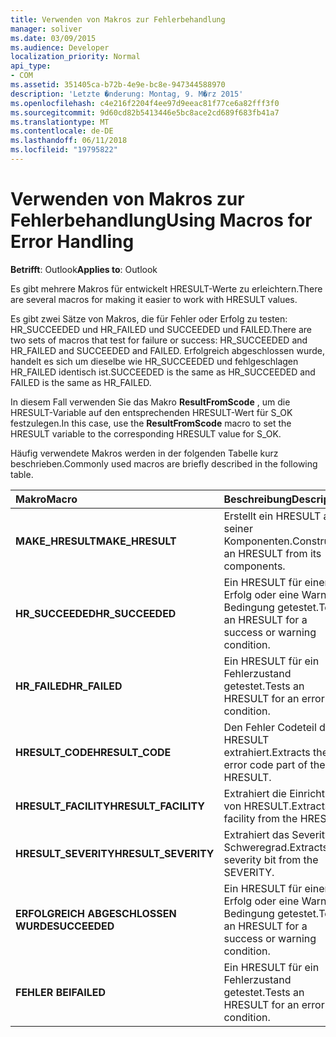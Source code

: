 ```yaml
---
title: Verwenden von Makros zur Fehlerbehandlung
manager: soliver
ms.date: 03/09/2015
ms.audience: Developer
localization_priority: Normal
api_type:
- COM
ms.assetid: 351405ca-b72b-4e9e-bc8e-947344588970
description: 'Letzte �nderung: Montag, 9. M�rz 2015'
ms.openlocfilehash: c4e216f2204f4ee97d9eeac81f77ce6a82fff3f0
ms.sourcegitcommit: 9d60cd82b5413446e5bc8ace2cd689f683fb41a7
ms.translationtype: MT
ms.contentlocale: de-DE
ms.lasthandoff: 06/11/2018
ms.locfileid: "19795822"
---
```

# <a name="using-macros-for-error-handling"></a><span data-ttu-id="e28a6-103">Verwenden von Makros zur Fehlerbehandlung</span><span class="sxs-lookup"><span data-stu-id="e28a6-103">Using Macros for Error Handling</span></span>

  
  
<span data-ttu-id="e28a6-104">**Betrifft**: Outlook</span><span class="sxs-lookup"><span data-stu-id="e28a6-104">**Applies to**: Outlook</span></span> 
  
<span data-ttu-id="e28a6-105">Es gibt mehrere Makros für entwickelt HRESULT-Werte zu erleichtern.</span><span class="sxs-lookup"><span data-stu-id="e28a6-105">There are several macros for making it easier to work with HRESULT values.</span></span>
  
<span data-ttu-id="e28a6-106">Es gibt zwei Sätze von Makros, die für Fehler oder Erfolg zu testen: HR_SUCCEEDED und HR_FAILED und SUCCEEDED und FAILED.</span><span class="sxs-lookup"><span data-stu-id="e28a6-106">There are two sets of macros that test for failure or success: HR_SUCCEEDED and HR_FAILED and SUCCEEDED and FAILED.</span></span> <span data-ttu-id="e28a6-107">Erfolgreich abgeschlossen wurde, handelt es sich um dieselbe wie HR_SUCCEEDED und fehlgeschlagen HR_FAILED identisch ist.</span><span class="sxs-lookup"><span data-stu-id="e28a6-107">SUCCEEDED is the same as HR_SUCCEEDED and FAILED is the same as HR_FAILED.</span></span>
  
<span data-ttu-id="e28a6-108">In diesem Fall verwenden Sie das Makro **ResultFromScode** , um die HRESULT-Variable auf den entsprechenden HRESULT-Wert für S_OK festzulegen.</span><span class="sxs-lookup"><span data-stu-id="e28a6-108">In this case, use the **ResultFromScode** macro to set the HRESULT variable to the corresponding HRESULT value for S_OK.</span></span> 
  
<span data-ttu-id="e28a6-109">Häufig verwendete Makros werden in der folgenden Tabelle kurz beschrieben.</span><span class="sxs-lookup"><span data-stu-id="e28a6-109">Commonly used macros are briefly described in the following table.</span></span>
  
|<span data-ttu-id="e28a6-110">**Makro**</span><span class="sxs-lookup"><span data-stu-id="e28a6-110">**Macro**</span></span>|<span data-ttu-id="e28a6-111">**Beschreibung**</span><span class="sxs-lookup"><span data-stu-id="e28a6-111">**Description**</span></span>|
|:-----|:-----|
|<span data-ttu-id="e28a6-112">**MAKE_HRESULT**</span><span class="sxs-lookup"><span data-stu-id="e28a6-112">**MAKE_HRESULT**</span></span> <br/> |<span data-ttu-id="e28a6-113">Erstellt ein HRESULT aus seiner Komponenten.</span><span class="sxs-lookup"><span data-stu-id="e28a6-113">Constructs an HRESULT from its components.</span></span>  <br/> |
|<span data-ttu-id="e28a6-114">**HR_SUCCEEDED**</span><span class="sxs-lookup"><span data-stu-id="e28a6-114">**HR_SUCCEEDED**</span></span> <br/> |<span data-ttu-id="e28a6-115">Ein HRESULT für einen Erfolg oder eine Warnung Bedingung getestet.</span><span class="sxs-lookup"><span data-stu-id="e28a6-115">Tests an HRESULT for a success or warning condition.</span></span>  <br/> |
|<span data-ttu-id="e28a6-116">**HR_FAILED**</span><span class="sxs-lookup"><span data-stu-id="e28a6-116">**HR_FAILED**</span></span> <br/> |<span data-ttu-id="e28a6-117">Ein HRESULT für ein Fehlerzustand getestet.</span><span class="sxs-lookup"><span data-stu-id="e28a6-117">Tests an HRESULT for an error condition.</span></span>  <br/> |
|<span data-ttu-id="e28a6-118">**HRESULT_CODE**</span><span class="sxs-lookup"><span data-stu-id="e28a6-118">**HRESULT_CODE**</span></span> <br/> |<span data-ttu-id="e28a6-119">Den Fehler Codeteil der HRESULT extrahiert.</span><span class="sxs-lookup"><span data-stu-id="e28a6-119">Extracts the error code part of the HRESULT.</span></span>  <br/> |
|<span data-ttu-id="e28a6-120">**HRESULT_FACILITY**</span><span class="sxs-lookup"><span data-stu-id="e28a6-120">**HRESULT_FACILITY**</span></span> <br/> |<span data-ttu-id="e28a6-121">Extrahiert die Einrichtung von HRESULT.</span><span class="sxs-lookup"><span data-stu-id="e28a6-121">Extracts the facility from the HRESULT.</span></span>  <br/> |
|<span data-ttu-id="e28a6-122">**HRESULT_SEVERITY**</span><span class="sxs-lookup"><span data-stu-id="e28a6-122">**HRESULT_SEVERITY**</span></span> <br/> |<span data-ttu-id="e28a6-123">Extrahiert das Severity Bit Schweregrad.</span><span class="sxs-lookup"><span data-stu-id="e28a6-123">Extracts the severity bit from the SEVERITY.</span></span>  <br/> |
|<span data-ttu-id="e28a6-124">**ERFOLGREICH ABGESCHLOSSEN WURDE**</span><span class="sxs-lookup"><span data-stu-id="e28a6-124">**SUCCEEDED**</span></span> <br/> |<span data-ttu-id="e28a6-125">Ein HRESULT für einen Erfolg oder eine Warnung Bedingung getestet.</span><span class="sxs-lookup"><span data-stu-id="e28a6-125">Tests an HRESULT for a success or warning condition.</span></span>  <br/> |
|<span data-ttu-id="e28a6-126">**FEHLER BEI**</span><span class="sxs-lookup"><span data-stu-id="e28a6-126">**FAILED**</span></span> <br/> |<span data-ttu-id="e28a6-127">Ein HRESULT für ein Fehlerzustand getestet.</span><span class="sxs-lookup"><span data-stu-id="e28a6-127">Tests an HRESULT for an error condition.</span></span>  <br/> |
   

